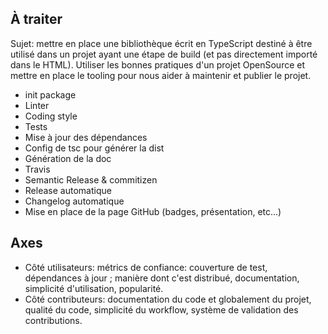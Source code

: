 ## À traiter

Sujet: mettre en place une bibliothèque écrit en TypeScript destiné à être utilisé dans un projet ayant une étape de build (et pas directement importé dans le HTML).
Utiliser les bonnes pratiques d'un projet OpenSource et mettre en place le tooling pour nous aider à maintenir et publier le projet.
- init package
- Linter
- Coding style
- Tests
- Mise à jour des dépendances
- Config de tsc pour générer la dist
- Génération de la doc
- Travis
- Semantic Release & commitizen
- Release automatique
- Changelog automatique
- Mise en place de la page GitHub (badges, présentation, etc...)

## Axes
- Côté utilisateurs: métrics de confiance: couverture de test, dépendances à jour ; manière dont c'est distribué, documentation, simplicité d'utilisation, popularité.
- Côté contributeurs: documentation du code et globalement du projet, qualité du code, simplicité du workflow, système de validation des contributions.